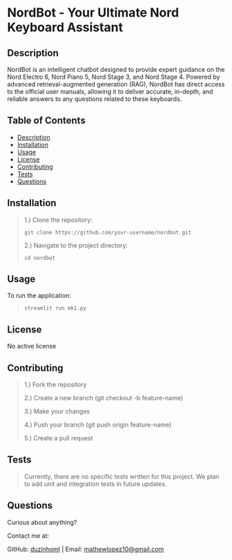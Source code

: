 # NordBot - Your Ultimate Nord Keyboard Assistant

## Description

NordBot is an intelligent chatbot designed to provide expert guidance on the Nord Electro 6, Nord Piano 5, Nord Stage 3, and Nord Stage 4. Powered by advanced retrieval-augmented generation (RAG), NordBot has direct access to the official user manuals, allowing it to deliver accurate, in-depth, and reliable answers to any questions related to these keyboards.

## Table of Contents

- [Description](#description)
- [Installation](#installation)
- [Usage](#usage)
- [License](#license)
- [Contributing](#contributing)
- [Tests](#tests)
- [Questions](#questions)

## Installation

> 1.) Clone the repository:
>
> ```
> git clone https://github.com/your-username/nordbot.git
> ```
>
> 2.) Navigate to the project directory:
>
> ```
> cd nordbot
> ```

## Usage

To run the application:

> ```
> streamlit run mk1.py
> ```

## License

No active license

## Contributing

> 1.) Fork the repository
>
> 2.) Create a new branch (git checkout -b feature-name)
>
> 3.) Make your changes
>
> 4.) Push your branch (git push origin feature-name)
>
> 5.) Create a pull request

## Tests

> Currently, there are no specific tests written for this project. We plan to add unit and integration tests in future updates.

## Questions

Curious about anything?

Contact me at:

GitHub: [duzinhoml](https://github.com/your-github-username) | Email: mathewlopez10@gmail.com
